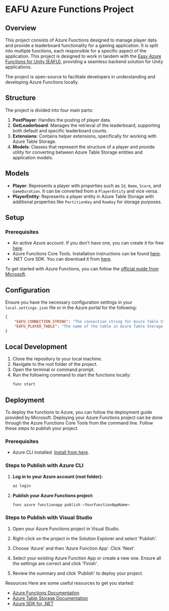 # EAFU Azure Functions Project

## Overview
This project consists of Azure Functions designed to manage player data and provide a leaderboard functionality for a gaming application. It is split into multiple functions, each responsible for a specific aspect of the application. This project is designed to work in tandem with the [Easy Azure Functions for Unity (EAFU)](https://github.com/CalebVaccaro/EAFU), providing a seamless backend solution for Unity applications. 

The project is open-source to facilitate developers in understanding and developing Azure Functions locally.

## Structure
The project is divided into four main parts:

1. **PostPlayer**: Handles the posting of player data.
2. **GetLeaderboard**: Manages the retrieval of the leaderboard, supporting both default and specific leaderboard counts.
3. **Extensions**: Contains helper extensions, specifically for working with Azure Table Storage.
4. **Models**: Classes that represent the structure of a player and provide utility for converting between Azure Table Storage entities and application models.

## Models

- **Player**: Represents a player with properties such as `Id`, `Name`, `Score`, and `GameDuration`. It can be converted from a `PlayerEntity` and vice versa.
- **PlayerEntity**: Represents a player entity in Azure Table Storage with additional properties like `PartitionKey` and `RowKey` for storage purposes.

## Setup


### Prerequisites
- An active Azure account. If you don't have one, you can create it for free [here](https://azure.microsoft.com/en-us/free/).
- Azure Functions Core Tools. Installation instructions can be found [here](https://docs.microsoft.com/en-us/azure/azure-functions/functions-run-local).
- .NET Core SDK. You can download it from [here](https://dotnet.microsoft.com/download).

To get started with Azure Functions, you can follow the [official guide from Microsoft](https://docs.microsoft.com/en-us/azure/azure-functions/). 

## Configuration
Ensure you have the necessary configuration settings in your `local.settings.json` file or in the Azure portal for the following:

```json
{
    "EAFU_CONNECTION_STRING": "The connection string for Azure Table Storage.",
    "EAFU_PLAYER_TABLE": "The name of the table in Azure Table Storage."
}
```

## Local Development
1. Clone the repository to your local machine.
2. Navigate to the root folder of the project.
3. Open the terminal or command prompt.
4. Run the following command to start the functions locally:
   ```bash
   func start
   ```

## Deployment
To deploy the functions to Azure, you can follow the deployment guide provided by Microsoft.
Deploying your Azure Functions project can be done through the Azure Functions Core Tools from the command line. Follow these steps to publish your project.

### Prerequisites
- Azure CLI installed. [Install from here](https://docs.microsoft.com/en-us/cli/azure/install-azure-cli).

### Steps to Publish with Azure CLI

1. **Log in to your Azure account (root folder):**
    ```bash
    az login
    ```
2. **Publish your Azure Functions project:**
   ```bash
   func azure functionapp publish <YourFunctionAppName>
   ```

### Steps to Publish with Visual Studio

1. Open your Azure Functions project in Visual Studio.

2. Right-click on the project in the Solution Explorer and select 'Publish'.

3. Choose 'Azure' and then 'Azure Function App'. Click 'Next'.

4. Select your existing Azure Function App or create a new one. Ensure all the settings are correct and click 'Finish'.

5. Review the summary and click 'Publish' to deploy your project.

Resources
Here are some useful resources to get you started:

- [Azure Functions Documentation](https://learn.microsoft.com/en-us/azure/azure-functions/)
- [Azure Table Storage Documentation](https://docs.microsoft.com/en-us/azure/storage/tables/table-storage-overview)
- [Azure SDK for .NET](https://github.com/Azure/azure-sdk-for-net)